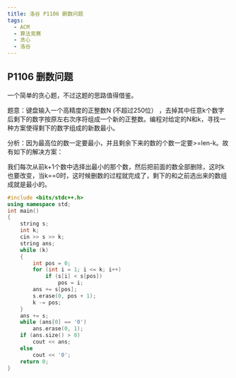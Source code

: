 ```yaml
---
title: 洛谷 P1106 删数问题
tags:
  - ACM
  - 算法竞赛
  - 贪心
  - 洛谷
---
```


## P1106 删数问题

一个简单的贪心题，不过这题的思路值得借鉴。

题意：键盘输入一个高精度的正整数N (不超过250位） ，去掉其中任意k个数字后剩下的数字按原左右次序将组成一个新的正整数。编程对给定的N和k，寻找一种方案使得剩下的数字组成的新数最小。

分析：因为最高位的数一定要最小，并且剩余下来的数的个数一定要>=len-k。故有如下的解决方案：

我们每次从前k+1个数中选择出最小的那个数，然后把前面的数全部删除，这时k也要改变，当k==0时，这时候删数的过程就完成了，剩下的和之前选出来的数组成就是最小的。

```c++
#include <bits/stdc++.h>
using namespace std;
int main()
{
    string s;
    int k;
    cin >> s >> k;
    string ans;
    while (k)
    {
        int pos = 0;
        for (int i = 1; i <= k; i++)
            if (s[i] < s[pos])
                pos = i;
        ans += s[pos];
        s.erase(0, pos + 1);
        k -= pos;
    }
    ans += s;
    while (ans[0] == '0')
        ans.erase(0, 1);
    if (ans.size() > 0)
        cout << ans;
    else
        cout << '0';
    return 0;
}
```

